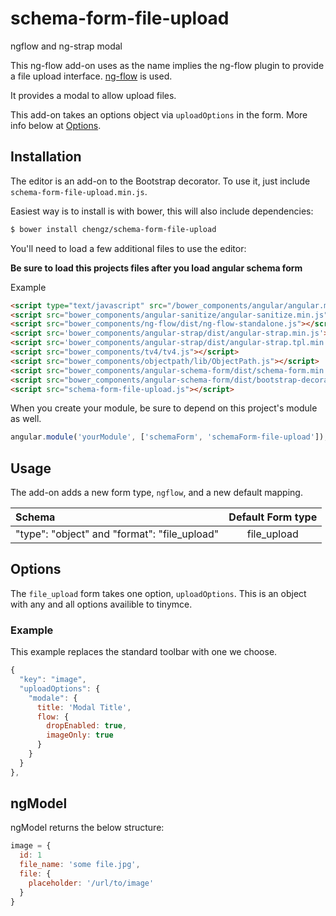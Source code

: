 schema-form-file-upload
========================

ngflow and ng-strap modal

This ng-flow add-on uses as the name implies the ng-flow plugin to provide a file upload interface. [ng-flow](https://github.com/flowjs/ng-flow) is used.

It provides a modal to allow upload files.

This add-on takes an options object via `uploadOptions` in the form. More info below at [Options](#Options).

Installation
------------
The editor is an add-on to the Bootstrap decorator. To use it, just include
`schema-form-file-upload.min.js`.

Easiest way is to install is with bower, this will also include dependencies:
```bash
$ bower install chengz/schema-form-file-upload
```

You'll need to load a few additional files to use the editor:

**Be sure to load this projects files after you load angular schema form**

Example

```HTML
<script type="text/javascript" src="/bower_components/angular/angular.min.js"></script>
<script src="bower_components/angular-sanitize/angular-sanitize.min.js"></script>
<script src="bower_components/ng-flow/dist/ng-flow-standalone.js"></script>
<script src='bower_components/angular-strap/dist/angular-strap.min.js'></script>
<script src='bower_components/angular-strap/dist/angular-strap.tpl.min.js'></script>
<script src="bower_components/tv4/tv4.js"></script>
<script src="bower_components/objectpath/lib/ObjectPath.js"></script>
<script src="bower_components/angular-schema-form/dist/schema-form.min.js"></script>
<script src="bower_components/angular-schema-form/dist/bootstrap-decorator.min.js"></script>
<script src="schema-form-file-upload.js"></script>
```

When you create your module, be sure to depend on this project's module as well.

```javascript
angular.module('yourModule', ['schemaForm', 'schemaForm-file-upload']);
```

Usage
-----
The add-on adds a new form type, `ngflow`, and a new default
mapping.

| Schema             |   Default Form type  |
|:-------------------|:------------:|
| "type": "object" and "format": "file_upload"   |   file_upload   |


Options
-------
The `file_upload` form takes one option, `uploadOptions`. This is an object with any
and all options availible to tinymce.

### Example
This example replaces the standard toolbar with one we choose.

```javascript
{
  "key": "image",
  "uploadOptions": {
    "modale": {
      title: 'Modal Title',
      flow: {
        dropEnabled: true,
        imageOnly: true
      }
    }
  }
},
```

ngModel
-------
ngModel returns the below structure:
```javascript
image = {
  id: 1
  file_name: 'some file.jpg',
  file: {
    placeholder: '/url/to/image'
  }
}
